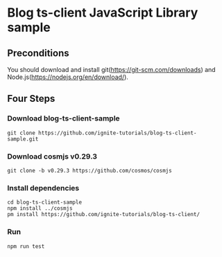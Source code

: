# Blog ts-client JavaScript Library sample

## Preconditions
You should download and install git(https://git-scm.com/downloads) and Node.js(https://nodejs.org/en/download/).

## Four Steps
### Download blog-ts-client-sample
```
git clone https://github.com/ignite-tutorials/blog-ts-client-sample.git
```

### Download cosmjs v0.29.3
```
git clone -b v0.29.3 https://github.com/cosmos/cosmjs
```

### Install dependencies
```
cd blog-ts-client-sample 
npm install ../cosmjs
pm install https://github.com/ignite-tutorials/blog-ts-client/
```

### Run
`npm run test`
